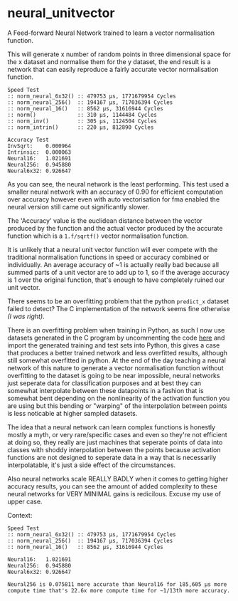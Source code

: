 # neural_unitvector
A Feed-forward Neural Network trained to learn a vector normalisation function.

This will generate x number of random points in three dimensional space for the x dataset and normalise them for the y dataset, the end result is a network that can easily reproduce a fairly accurate vector normalisation function.

```
Speed Test
:: norm_neural_6x32() :: 479753 μs, 1771679954 Cycles
:: norm_neural_256()  :: 194167 μs, 717036394 Cycles
:: norm_neural_16()   :: 8562 μs, 31616944 Cycles
:: norm()             :: 310 μs, 1144484 Cycles
:: norm_inv()         :: 305 μs, 1124504 Cycles
:: norm_intrin()      :: 220 μs, 812890 Cycles

Accuracy Test
InvSqrt:    0.000964
Intrinsic:  0.000063
Neural16:   1.021691
Neural256:  0.945880
Neural6x32: 0.926647
```

As you can see, the neural network is the least performing. This test used a smaller neural network with an accuracy of 0.90 for efficient computation over accuracy however even with auto vectorisation for fma enabled the neural version still came out significantly slower.

The 'Accuracy' value is the euclidean distance between the vector produced by the function and the actual vector produced by the accurate function which is a `1.f/sqrtf()` vector normalisation function.

It is unlikely that a neural unit vector function will ever compete with the traditional normalisation functions in speed or accuracy combined or individually. An average accuracy of ~1 is actually really bad because all summed parts of a unit vector are to add up to 1, so if the average accuracy is 1 over the original function, that's enough to have completely ruined our unit vector.

There seems to be an overfitting problem that the python `predict_x` dataset failed to detect? The C implementation of the network seems fine otherwise _(I was right)_.

There is an overfitting problem when training in Python, as such I now use datasets generated in the C program by uncommenting the code [here](https://github.com/jcwml/neural_unitvector/blob/main/main.c#L236) and import the generated training and test sets into Python, this gives a case that produces a better trained network and less overfitted results, although still somewhat overfitted in python. At the end of the day teaching a neural network of this nature to generate a vector normalisation function without overfitting to the dataset is going to be near impossible, neural networks just seperate data for classification purposes and at best they can somewhat interpolate between these datapoints in a fashion that is somewhat bent depending on the nonlinearity of the activation function you are using but this bending or "warping" of the interpolation between points is less noticable at higher sampled datasets.

The idea that a neural network can learn complex functions is honestly mostly a myth, or very rare/specific cases and even so they're not efficient at doing so, they really are just machines that seperate points of data into classes with shoddy interpolation between the points because activation functions are not designed to seperate data in a way that is necessarily interpolatable, it's just a side effect of the circumstances.

Also neural networks scale REALLY BADLY when it comes to getting higher accuracy results, you can see the amount of added complexity to these neural networks for VERY MINIMAL gains is redicilous. Excuse my use of upper case.

Context:
```
Speed Test
:: norm_neural_6x32() :: 479753 μs, 1771679954 Cycles
:: norm_neural_256()  :: 194167 μs, 717036394 Cycles
:: norm_neural_16()   :: 8562 μs, 31616944 Cycles

Neural16:   1.021691
Neural256:  0.945880
Neural6x32: 0.926647

Neural256 is 0.075811 more accurate than Neural16 for 185,605 μs more compute time that's 22.6x more compute time for ~1/13th more accuracy.
```
